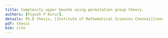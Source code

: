 ```yaml
---
title: Complexity upper bounds using permutation group theory.
authors: [Piyush P Kurur],
details: Ph.D thesis, [Institute of Mathematical Sciences Chennai][imsc], Chennai
pdf: thesis
bib: cite
---
```

